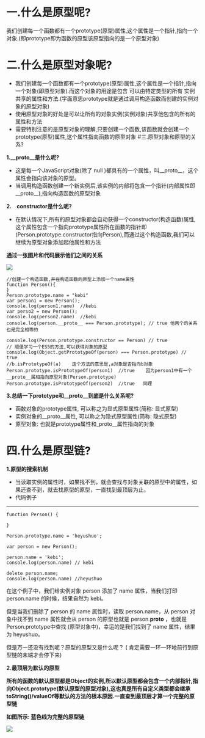 # 一.什么是原型呢?

我们创建每一个函数都有一个prototype(原型)属性,这个属性是一个指针,指向一个对象.(即prototype即为函数的原型该原型指向的是一个原型对象)
# 二.什么是原型对象呢?
- 我们创建每一个函数都有一个prototype(原型)属性,这个属性是一个指针,指向一个对象(即原型对象).而这个对象的用途是包含
	可以由特定类型的所有 实例 共享的属性和方法.(字面意思prototype就是通过调用构造函数而创建的实例对象的原型对象)
- 使用原型对象的好处是可以让所有的对象实例(实例对象)共享他包含的所有的属性和方法
- 需要特别注意的是原型对象的理解,只要创建一个函数,该函数就会创建一个prototype(原型)属性,这个属性指向函数的原型对象
#三.原型对象和原型的关系?

**1.__proto__是什么呢?**

- 这是每一个JavaScript对象(除了 null )都具有的一个属性，叫__proto__，这个属性会指向该对象的原型。
- 当调用构造函数创建一个新实例后,该实例的内部将包含一个指针(内部属性即__proto__),指向构造函数的原型对象

**2.　constructor是什么呢?**

- 在默认情况下,所有的原型对象都会自动获得一个constructor(构造函数)属性,这个属性包含一个指向prototype属性所在函数的指针即(Person.prototype.constructor指向Person),而通过这个构造函数,我们可以继续为原型对象添加起他属性和方法

**通过一张图片和代码展示他们之间的关系**

![](https://img2018.cnblogs.com/blog/993144/201810/993144-20181027102428627-1520109756.jpg)

    //创建一个构造函数,并在构造函数的原型上添加一个name属性
	function Person(){
	}
	Person.prototype.name = "kebi"
	var person1 = new Person();
	console.log(person1.name)  //kebi
	var perso2 = new Person();
	console.log(person2.name)  //kebi
	console.log(person.__proto__ === Person.prototype); // true 他两个的关系也是完全相等的
	
	console.log(Person.prototype.constructor == Person) // true
	// 顺便学习一个ES5的方法,可以获得对象的原型
	console.log(Object.getPrototypeOf(person) === Person.prototype) // true
	//b.isPrototypeOf(a)    这个方法的意思是,a对象是否指向b对象
	Person.prototype.isPrototypeOf(person1)  //true    因为person1中有一个__proto__属相指向原型对象(Person.prototype)
	Person.prototype.isPrototypeOf(person2)  //true   同理

**3.总结一下prototype和__proto__到底是什么关系呢?**

- 函数对象的prototype属性, 可以称之为显式原型属性(简称: 显式原型)
- 实例对象的__proto__属性, 可以称之为隐式原型属性(简称: 隐式原型)
- 原型对象: 也就是prototype属性和_proto__属性指向的对象

# 四.什么是原型链?  #

**1.原型的搜索机制**

- 当读取实例的属性时，如果找不到，就会查找与对象关联的原型中的属性，如果还查不到，就去找原型的原型，一直找到最顶层为止。
- 代码例子

----------
	function Person() {
	
	}
	
	Person.prototype.name = 'heyushuo';
	
	var person = new Person();
	
	person.name = 'kebi';
	console.log(person.name) // kebi
	
	delete person.name;
	console.log(person.name) //heyushuo

在这个例子中，我们给实例对象 person 添加了 name 属性，当我们打印 person.name 的时候，结果自然为 kebi。

但是当我们删除了 person 的 name 属性时，读取 person.name，从 person 对象中找不到 name 属性就会从 person 的原型也就是 person.__proto__ ，也就是 Person.prototype中查找 (原型对象中)，幸运的是我们找到了 name 属性，结果为 heyushuo。

但是万一还没有找到呢？原型的原型又是什么呢？ ( 肯定需要一环一环地前行到原型链的末端才会停下来)

**2.最顶层为默认的原型**

**所有的函数的默认原型都是Object的实例,所以默认原型都会包含一个内部指针,指向Object.prototype(默认原型的原型对象),这也真是所有自定义类型都会继承toString()/valueOf等默认的方法的根本原因.一直查到最顶层才算一个完整的原型链**

**如图所示: 蓝色线为完整的原型链**

![](https://img2018.cnblogs.com/blog/993144/201810/993144-20181027113315267-1932184542.jpg)